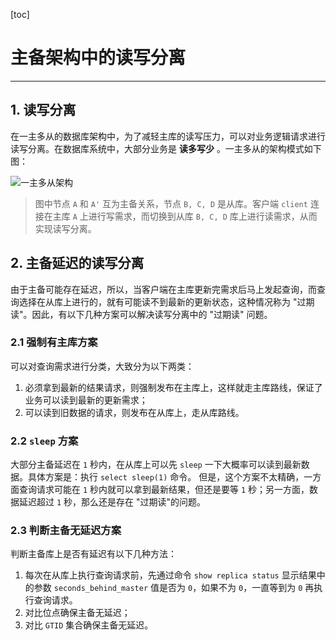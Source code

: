 

[toc]

# 主备架构中的读写分离

-------

## 1. 读写分离

在一主多从的数据库架构中，为了减轻主库的读写压力，可以对业务逻辑请求进行读写分离。在数据库系统中，大部分业务是 **读多写少** 。一主多从的架构模式如下图：

![一主多从架构](./pictures/27_1.png)

>   图中节点 `A` 和 `A'` 互为主备关系，节点 `B, C, D` 是从库。客户端 `client` 连接在主库 `A` 上进行写需求，而切换到从库 `B, C, D` 库上进行读需求，从而实现读写分离。

## 2. 主备延迟的读写分离

由于主备可能存在延迟，所以，当客户端在主库更新完需求后马上发起查询，而查询选择在从库上进行的，就有可能读不到最新的更新状态，这种情况称为 "过期读"。因此，有以下几种方案可以解决读写分离中的 "过期读" 问题。

### 2.1 强制有主库方案

可以对查询需求进行分类，大致分为以下两类：

1.  必须拿到最新的结果请求，则强制发布在主库上，这样就走主库路线，保证了业务可以读到最新的更新需求；
2.  可以读到旧数据的请求，则发布在从库上，走从库路线。

### 2.2 `sleep` 方案

大部分主备延迟在 `1` 秒内，在从库上可以先 `sleep` 一下大概率可以读到最新数据。具体方案是：执行 `select sleep(1)` 命令。
但是，这个方案不太精确，一方面查询请求可能在 `1` 秒内就可以拿到最新结果，但还是要等 `1` 秒；另一方面，数据延迟超过 `1` 秒，那么还是存在 "过期读"的问题。

### 2.3 判断主备无延迟方案

判断主备库上是否有延迟有以下几种方法：

1.  每次在从库上执行查询请求前，先通过命令 `show replica status` 显示结果中的参数 `seconds_behind_master` 值是否为 `0`，如果不为 `0`，一直等到为 `0` 再执行查询请求。
2.  对比位点确保主备无延迟；
3.  对比 `GTID` 集合确保主备无延迟。


